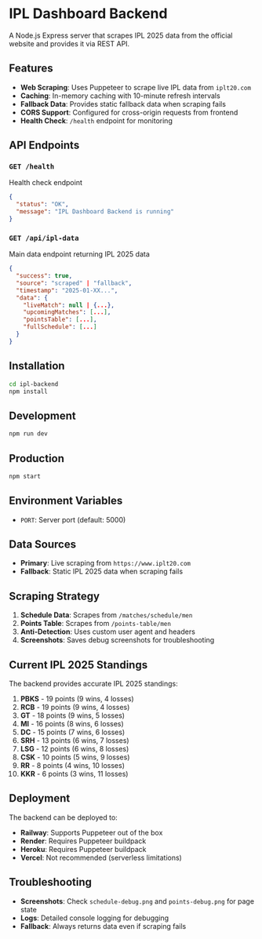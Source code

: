 # IPL Dashboard Backend

A Node.js Express server that scrapes IPL 2025 data from the official website and provides it via REST API.

## Features

- **Web Scraping**: Uses Puppeteer to scrape live IPL data from `iplt20.com`
- **Caching**: In-memory caching with 10-minute refresh intervals
- **Fallback Data**: Provides static fallback data when scraping fails
- **CORS Support**: Configured for cross-origin requests from frontend
- **Health Check**: `/health` endpoint for monitoring

## API Endpoints

### `GET /health`
Health check endpoint
```json
{
  "status": "OK",
  "message": "IPL Dashboard Backend is running"
}
```

### `GET /api/ipl-data`
Main data endpoint returning IPL 2025 data
```json
{
  "success": true,
  "source": "scraped" | "fallback",
  "timestamp": "2025-01-XX...",
  "data": {
    "liveMatch": null | {...},
    "upcomingMatches": [...],
    "pointsTable": [...],
    "fullSchedule": [...]
  }
}
```

## Installation

```bash
cd ipl-backend
npm install
```

## Development

```bash
npm run dev
```

## Production

```bash
npm start
```

## Environment Variables

- `PORT`: Server port (default: 5000)

## Data Sources

- **Primary**: Live scraping from `https://www.iplt20.com`
- **Fallback**: Static IPL 2025 data when scraping fails

## Scraping Strategy

1. **Schedule Data**: Scrapes from `/matches/schedule/men`
2. **Points Table**: Scrapes from `/points-table/men`
3. **Anti-Detection**: Uses custom user agent and headers
4. **Screenshots**: Saves debug screenshots for troubleshooting

## Current IPL 2025 Standings

The backend provides accurate IPL 2025 standings:

1. **PBKS** - 19 points (9 wins, 4 losses)
2. **RCB** - 19 points (9 wins, 4 losses)
3. **GT** - 18 points (9 wins, 5 losses)
4. **MI** - 16 points (8 wins, 6 losses)
5. **DC** - 15 points (7 wins, 6 losses)
6. **SRH** - 13 points (6 wins, 7 losses)
7. **LSG** - 12 points (6 wins, 8 losses)
8. **CSK** - 10 points (5 wins, 9 losses)
9. **RR** - 8 points (4 wins, 10 losses)
10. **KKR** - 6 points (3 wins, 11 losses)

## Deployment

The backend can be deployed to:
- **Railway**: Supports Puppeteer out of the box
- **Render**: Requires Puppeteer buildpack
- **Heroku**: Requires Puppeteer buildpack
- **Vercel**: Not recommended (serverless limitations)

## Troubleshooting

- **Screenshots**: Check `schedule-debug.png` and `points-debug.png` for page state
- **Logs**: Detailed console logging for debugging
- **Fallback**: Always returns data even if scraping fails 